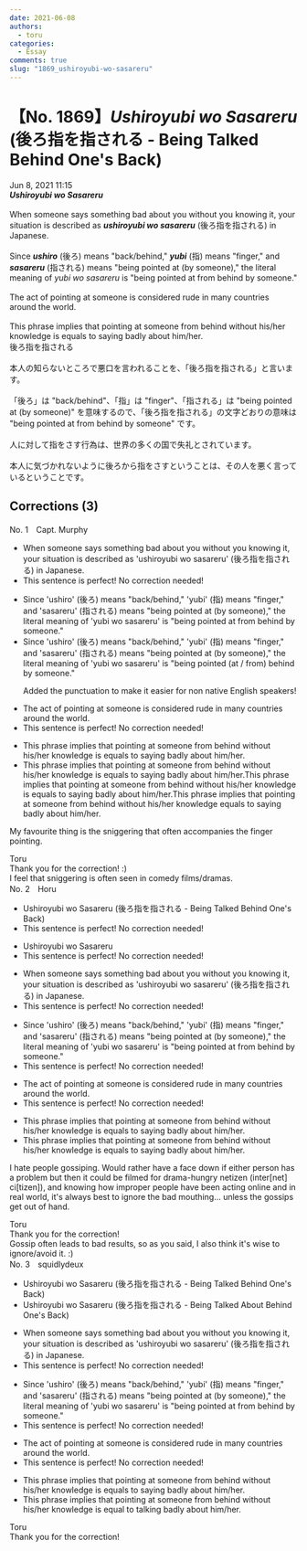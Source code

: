 ```yaml
---
date: 2021-06-08
authors:
  - toru
categories:
  - Essay
comments: true
slug: "1869_ushiroyubi-wo-sasareru"
---
```


# 【No. 1869】<strong><em>Ushiroyubi wo Sasareru</strong></em> (後ろ指を指される - Being Talked Behind One's Back)
<div class="date">Jun 8, 2021 11:15</div>
<div id="post"><div id="body_show_ori">
<strong><em>Ushiroyubi wo Sasareru</strong></em><br/><br/>When someone says something bad about you without you knowing it, your situation is described as <strong><em>ushiroyubi wo sasareru</em></strong> (後ろ指を指される) in Japanese.<br/><br/>Since <strong><em>ushiro</em></strong> (後ろ) means "back/behind," <strong><em>yubi</em></strong> (指) means "finger," and <strong><em>sasareru</em></strong> (指される) means "being pointed at (by someone)," the literal meaning of <em>yubi wo sasareru</em> is "being pointed at from behind by someone."<br/><br/>The act of pointing at someone is considered rude in many countries around the world.<br/><br/>This phrase implies that pointing at someone from behind without his/her knowledge is equals to saying badly about him/her.
</div></div>

<!-- more -->

<div id="post_ja"><div id="body_show_mo">
後ろ指を指される<br/><br/>本人の知らないところで悪口を言われることを、「後ろ指を指される」と言います。<br/><br/>「後ろ」は "back/behind"、「指」は "finger"、「指される」は "being pointed at (by someone)" を意味するので、「後ろ指を指される」の文字どおりの意味は "being pointed at from behind by someone" です。<br/><br/>人に対して指をさす行為は、世界の多くの国で失礼とされています。<br/><br/>本人に気づかれないように後ろから指をさすということは、その人を悪く言っているということです。
</div></div>

## Corrections (3)
<div id="block"><div class="first_name"> No. 1　<span class="just_name">Capt. Murphy</span></div><div id="block2">
<ul class="correction_field">
<li class="incorrect">When someone says something bad about you without you knowing it, your situation is described as 'ushiroyubi wo sasareru' (後ろ指を指される) in Japanese.</li>
<li class="corrected perfect">This sentence is perfect! No correction needed!</li>
</ul>
<ul class="correction_field">
<li class="incorrect">Since 'ushiro' (後ろ) means "back/behind," 'yubi' (指) means "finger," and 'sasareru' (指される) means "being pointed at (by someone)," the literal meaning of 'yubi wo sasareru' is "being pointed at from behind by someone."</li>
<li class="corrected correct">
Since 'ushiro' (後ろ) means "back/behind," 'yubi' (指) means "finger," and 'sasareru' (指される) means "being pointed at (by someone)," the literal meaning of 'yubi wo sasareru' is "being pointed <span class="f_blue">(</span>at <span class="f_blue">/ </span>from<span class="f_blue">) </span>behind by someone."
<p class="correction_comment">Added the punctuation to make it easier for non native English speakers!</p>
</li>
</ul>
<ul class="correction_field">
<li class="incorrect">The act of pointing at someone is considered rude in many countries around the world.</li>
<li class="corrected perfect">This sentence is perfect! No correction needed!</li>
</ul>
<ul class="correction_field">
<li class="incorrect">This phrase implies that pointing at someone from behind without his/her knowledge is equals to saying badly about him/her.</li>
<li class="corrected correct">
This phrase implies that pointing at someone from behind without his/her knowledge is equals to saying badly about him/her.This phrase implies that pointing at someone from behind without his/her knowledge is equal<span class="f_red"><span class="sline">s</span> </span>to saying badly about him/her.This phrase implies that pointing at someone from behind without his/her knowledge <span class="f_blue">equals </span>to saying badly about him/her.
</li>
</ul>
<p class="comment_small">
 My favourite thing is the sniggering that often accompanies the finger pointing.
</p>

</div><div class="name"><span class="just_name">Toru</span><br>
Thank you for the correction! :)<br/>I feel that sniggering is often seen in comedy films/dramas.
</div>
</div>
<div id="block"><div class="first_name"> No. 2　<span class="just_name">Horu</span></div><div id="block2">
<ul class="correction_field">
<li class="incorrect">Ushiroyubi wo Sasareru (後ろ指を指される - Being Talked Behind One's Back)</li>
<li class="corrected perfect">This sentence is perfect! No correction needed!</li>
</ul>
<ul class="correction_field">
<li class="incorrect">Ushiroyubi wo Sasareru</li>
<li class="corrected perfect">This sentence is perfect! No correction needed!</li>
</ul>
<ul class="correction_field">
<li class="incorrect">When someone says something bad about you without you knowing it, your situation is described as 'ushiroyubi wo sasareru' (後ろ指を指される) in Japanese.</li>
<li class="corrected perfect">This sentence is perfect! No correction needed!</li>
</ul>
<ul class="correction_field">
<li class="incorrect">Since 'ushiro' (後ろ) means "back/behind," 'yubi' (指) means "finger," and 'sasareru' (指される) means "being pointed at (by someone)," the literal meaning of 'yubi wo sasareru' is "being pointed at from behind by someone."</li>
<li class="corrected perfect">This sentence is perfect! No correction needed!</li>
</ul>
<ul class="correction_field">
<li class="incorrect">The act of pointing at someone is considered rude in many countries around the world.</li>
<li class="corrected perfect">This sentence is perfect! No correction needed!</li>
</ul>
<ul class="correction_field">
<li class="incorrect">This phrase implies that pointing at someone from behind without his/her knowledge is equals to saying badly about him/her.</li>
<li class="corrected correct">
This phrase implies that pointing at someone from behind without his/her knowledge <span class="sline">is</span> equals to saying badly about him/her.
</li>
</ul>
<p class="comment_small">
 I hate people gossiping. Would rather have a face down if either person has a problem but then it could be filmed for drama-hungry netizen (inter[net] ci[tizen]), and knowing how improper people have been acting online and in real world, it's always best to ignore the bad mouthing... unless the gossips get out of hand.
</p>

</div><div class="name"><span class="just_name">Toru</span><br>
Thank you for the correction!<br/>Gossip often leads to bad results, so as you said, I also think it's wise to ignore/avoid it. :)
</div>
</div>
<div id="block"><div class="first_name"> No. 3　<span class="just_name">squidlydeux</span></div><div id="block2">
<ul class="correction_field">
<li class="incorrect">Ushiroyubi wo Sasareru (後ろ指を指される - Being Talked Behind One's Back)</li>
<li class="corrected correct">
Ushiroyubi wo Sasareru (後ろ指を指される - Being Talked <span class="f_blue">About</span> Behind One's Back)
</li>
</ul>
<ul class="correction_field">
<li class="incorrect">When someone says something bad about you without you knowing it, your situation is described as 'ushiroyubi wo sasareru' (後ろ指を指される) in Japanese.</li>
<li class="corrected perfect">This sentence is perfect! No correction needed!</li>
</ul>
<ul class="correction_field">
<li class="incorrect">Since 'ushiro' (後ろ) means "back/behind," 'yubi' (指) means "finger," and 'sasareru' (指される) means "being pointed at (by someone)," the literal meaning of 'yubi wo sasareru' is "being pointed at from behind by someone."</li>
<li class="corrected perfect">This sentence is perfect! No correction needed!</li>
</ul>
<ul class="correction_field">
<li class="incorrect">The act of pointing at someone is considered rude in many countries around the world.</li>
<li class="corrected perfect">This sentence is perfect! No correction needed!</li>
</ul>
<ul class="correction_field">
<li class="incorrect">This phrase implies that pointing at someone from behind without his/her knowledge is equals to saying badly about him/her.</li>
<li class="corrected correct">
This phrase implies that pointing at someone from behind without his/her knowledge is <span class="f_blue">equal</span> to <span class="f_blue">talking</span> badly about him/her.
</li>
</ul>
</div><div class="name"><span class="just_name">Toru</span><br>
Thank you for the correction!
</div>
</div>
